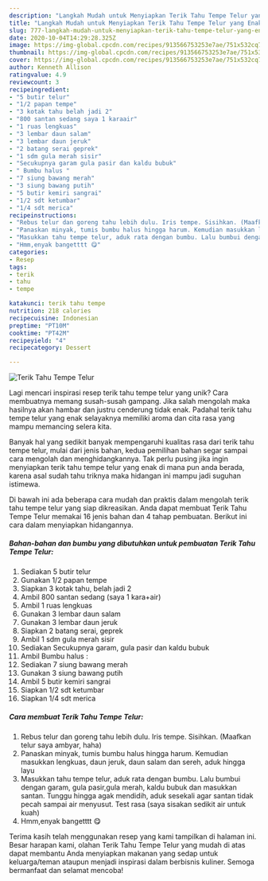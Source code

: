 ```yaml
---
description: "Langkah Mudah untuk Menyiapkan Terik Tahu Tempe Telur yang Enak Banget"
title: "Langkah Mudah untuk Menyiapkan Terik Tahu Tempe Telur yang Enak Banget"
slug: 777-langkah-mudah-untuk-menyiapkan-terik-tahu-tempe-telur-yang-enak-banget
date: 2020-10-04T14:29:28.325Z
image: https://img-global.cpcdn.com/recipes/913566753253e7ae/751x532cq70/terik-tahu-tempe-telur-foto-resep-utama.jpg
thumbnail: https://img-global.cpcdn.com/recipes/913566753253e7ae/751x532cq70/terik-tahu-tempe-telur-foto-resep-utama.jpg
cover: https://img-global.cpcdn.com/recipes/913566753253e7ae/751x532cq70/terik-tahu-tempe-telur-foto-resep-utama.jpg
author: Kenneth Allison
ratingvalue: 4.9
reviewcount: 3
recipeingredient:
- "5 butir telur"
- "1/2 papan tempe"
- "3 kotak tahu belah jadi 2"
- "800 santan sedang saya 1 karaair"
- "1 ruas lengkuas"
- "3 lembar daun salam"
- "3 lembar daun jeruk"
- "2 batang serai geprek"
- "1 sdm gula merah sisir"
- "Secukupnya garam gula pasir dan kaldu bubuk"
- " Bumbu halus "
- "7 siung bawang merah"
- "3 siung bawang putih"
- "5 butir kemiri sangrai"
- "1/2 sdt ketumbar"
- "1/4 sdt merica"
recipeinstructions:
- "Rebus telur dan goreng tahu lebih dulu. Iris tempe. Sisihkan. (Maafkan telur saya ambyar, haha)"
- "Panaskan minyak, tumis bumbu halus hingga harum. Kemudian masukkan lengkuas, daun jeruk, daun salam dan sereh, aduk hingga layu"
- "Masukkan tahu tempe telur, aduk rata dengan bumbu. Lalu bumbui dengan garam, gula pasir,gula merah, kaldu bubuk dan masukkan santan. Tunggu hingga agak mendidih, aduk sesekali agar santan tidak pecah sampai air menyusut. Test rasa (saya sisakan sedikit air untuk kuah)"
- "Hmm,enyak bangetttt 😋"
categories:
- Resep
tags:
- terik
- tahu
- tempe

katakunci: terik tahu tempe 
nutrition: 218 calories
recipecuisine: Indonesian
preptime: "PT10M"
cooktime: "PT42M"
recipeyield: "4"
recipecategory: Dessert

---
```



![Terik Tahu Tempe Telur](https://img-global.cpcdn.com/recipes/913566753253e7ae/751x532cq70/terik-tahu-tempe-telur-foto-resep-utama.jpg)

Lagi mencari inspirasi resep terik tahu tempe telur yang unik? Cara membuatnya memang susah-susah gampang. Jika salah mengolah maka hasilnya akan hambar dan justru cenderung tidak enak. Padahal terik tahu tempe telur yang enak selayaknya memiliki aroma dan cita rasa yang mampu memancing selera kita.



Banyak hal yang sedikit banyak mempengaruhi kualitas rasa dari terik tahu tempe telur, mulai dari jenis bahan, kedua pemilihan bahan segar sampai cara mengolah dan menghidangkannya. Tak perlu pusing jika ingin menyiapkan terik tahu tempe telur yang enak di mana pun anda berada, karena asal sudah tahu triknya maka hidangan ini mampu jadi suguhan istimewa.


Di bawah ini ada beberapa cara mudah dan praktis dalam mengolah terik tahu tempe telur yang siap dikreasikan. Anda dapat membuat Terik Tahu Tempe Telur memakai 16 jenis bahan dan 4 tahap pembuatan. Berikut ini cara dalam menyiapkan hidangannya.

<!--inarticleads1-->

##### Bahan-bahan dan bumbu yang dibutuhkan untuk pembuatan Terik Tahu Tempe Telur:

1. Sediakan 5 butir telur
1. Gunakan 1/2 papan tempe
1. Siapkan 3 kotak tahu, belah jadi 2
1. Ambil 800 santan sedang (saya 1 kara+air)
1. Ambil 1 ruas lengkuas
1. Gunakan 3 lembar daun salam
1. Gunakan 3 lembar daun jeruk
1. Siapkan 2 batang serai, geprek
1. Ambil 1 sdm gula merah sisir
1. Sediakan Secukupnya garam, gula pasir dan kaldu bubuk
1. Ambil  Bumbu halus :
1. Sediakan 7 siung bawang merah
1. Gunakan 3 siung bawang putih
1. Ambil 5 butir kemiri sangrai
1. Siapkan 1/2 sdt ketumbar
1. Siapkan 1/4 sdt merica




<!--inarticleads2-->

##### Cara membuat Terik Tahu Tempe Telur:

1. Rebus telur dan goreng tahu lebih dulu. Iris tempe. Sisihkan. (Maafkan telur saya ambyar, haha)
1. Panaskan minyak, tumis bumbu halus hingga harum. Kemudian masukkan lengkuas, daun jeruk, daun salam dan sereh, aduk hingga layu
1. Masukkan tahu tempe telur, aduk rata dengan bumbu. Lalu bumbui dengan garam, gula pasir,gula merah, kaldu bubuk dan masukkan santan. Tunggu hingga agak mendidih, aduk sesekali agar santan tidak pecah sampai air menyusut. Test rasa (saya sisakan sedikit air untuk kuah)
1. Hmm,enyak bangetttt 😋




Terima kasih telah menggunakan resep yang kami tampilkan di halaman ini. Besar harapan kami, olahan Terik Tahu Tempe Telur yang mudah di atas dapat membantu Anda menyiapkan makanan yang sedap untuk keluarga/teman ataupun menjadi inspirasi dalam berbisnis kuliner. Semoga bermanfaat dan selamat mencoba!
